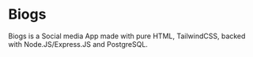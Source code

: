 # Biogs
Biogs is a Social media App made with pure HTML, TailwindCSS, backed with Node.JS/Express.JS and PostgreSQL.
